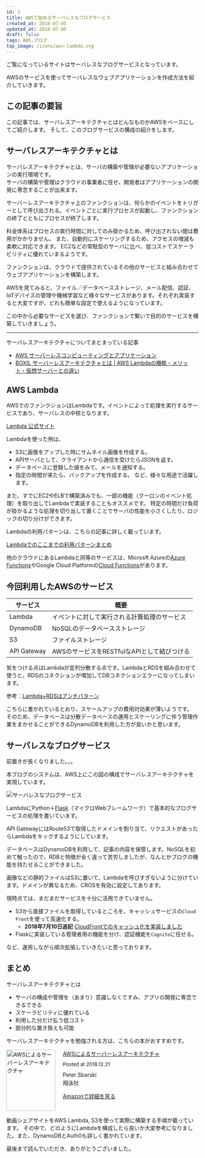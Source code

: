 ```yaml
---
id: 2
title: AWSで始めるサーバレスなブログサービス
created_at: 2018-07-05
updated_at: 2018-07-05
draft: false
tags: AWS,ブログ
top_image: /icons/aws-lambda.svg
---
```



ご覧になっているサイトはサーバレスなブログサービスとなっています。

AWSのサービスを使ってサーバレスなウェブアプリケーションを作成方法を紹介していきます。

## この記事の要旨

この記事では、サーバレスアーキテクチャとはどんなものかAWSをベースにしてご紹介します。
そして、このブログサービスの構成の紹介をします。

## サーバレスアーキテクチャとは

サーバレスアーキテクチャとは、サーバの構築や管理が必要ないアプリケーションの実行環境です。  
サーバの構築や管理はクラウドの事業者に任せ、開発者はアプリケーションの開発に専念することが出来ます。

サーバーレスアーキテクチャ上のファンクションは、何らかのイベントをトリガーとして呼び出される。イベントごとに実行プロセスが起動し、ファンクションの終了とともにプロセスが終了します。
  
料金体系はプロセスの実行時間に対してのみ掛かるため、呼び出されない間は費用がかかりません。
また、自動的にスケーリングするため、アクセスの増減も柔軟に対応できます。
EC2などの常駐型のサーバに比べ、低コストでスケーラビリティに優れていまるようです。

ファンクションは、クラウドで提供されているその他のサービスと組み合わせてウェブアプリケーションを構築します。

AWSを見てみると、ファイル／データベースストレージ、メール配信、認証、IoTデバイスの管理や機械学習など様々なサービスがあります。それぞれ実装すると大変ですが、どれも簡単な設定で使えるようになっています。

この中から必要なサービスを選び、ファンクションで繋いで目的のサービスを構築していきましょう。

---
サーバレスアーキテクチャについてまとまっている記事
- [AWS サーバーレスコンピューティングとアプリケーション](https://aws.amazon.com/jp/serverless/)
- [BOXIL サーバーレスアーキテクチャとは | AWS Lambdaの機能・メリット・仮想サーバーとの違い](https://boxil.jp/mag/a3074/)

## AWS Lambda

AWSでのファンクションはLambdaです。イベントによって処理を実行するサービスであり、サーバレスの中核となります。

[Lambda 公式サイト](https://aws.amazon.com/jp/lambda/?sc_channel=PS&sc_campaign=acquisition_JP&sc_publisher=google&sc_medium=lambda_rlsa_b&sc_content=lambda_e&sc_detail=lambda%20aws&sc_category=lambda&sc_segment=269937092356&sc_matchtype=e&sc_country=JP&sc_brand=brand&ef_id=WtQ5@gAABZi3g2Lx:20180705082732:s)

Lambdaを使った例は、
- S3に画像をアップした時にサムネイル画像を作成する。
- APIサーバとして、クライアントから通信を受けたらJSONを返す。
- データベースに登録した値をみて、メールを通知する。
- 指定の時間が来たら、バックアップを作成する。
など、様々な用途で活躍します。

また、すでにEC2やELBで構築済みでも、一部の機能（クーロンのイベント処理）を取り出してLambdaで実装することもオススメです。
特定の時間だけ負荷が掛かるような処理を切り出して置くことでサーバの性能を小さくしたり、ロジックの切り分けができます。

Lambdaの利用パターンは、こちらの記事に詳しく載っています。

[Lambdaでのここまでの利用パターンまとめ](https://qiita.com/shot6/items/f368a187eae73fb527aa)


他のクラウドにあるLambdaと同等のサービスは、Microsft Azureの[Azure Functions](https://azure.microsoft.com/ja-jp/services/functions/)やGoogle Cloud Platformの[Cloud Functions](https://cloud.google.com/functions/docs/)があります。

## 今回利用したAWSのサービス

|サービス|概要|
|--|--|
|Lambda|イベントに対して実行される計算処理のサービス|
|DynamoDB|NoSQLのデータベースストレージ|
|S3|ファイルストレージ|
|API Gateway|AWSのサービスをRESTfulなAPIとして結びつける|

気をつける点はLambdaが並列分散する点です。LambdaとRDSを組み合わせて使うと、RDSのコネクションが増加してDBコネクションエラーになってしまいます。

参考：[Lambda+RDSはアンチパターン](https://qiita.com/teradonburi/items/86400ea82a65699672ad)

こちらに書かれているとおり、スケールアップの費用対効果が薄いようです。
そのため、データベースは分散データベースの運用とスケーリングに伴う管理作業をまかせることができるDynamoDBを利用した方が良いかと思います。

## サーバレスなブログサービス

前置きが長くなりました。。。

本ブログのシステムは、AWS上にこの図の構成でサーバレスアーキテクチャを実現しています。

![サーバレスなブログサービス](https://s3-ap-northeast-1.amazonaws.com/webyasan-bucket/images/articles/2/blog_%E6%A7%8B%E6%88%90.svg)

LambdaにPython＋[Flask](http://flask.pocoo.org/)（マイクロWebフレームワーク）で基本的なブログサービスの処理を書いています。

API GatewayにはRoute53で取得したドメインを割り当て、リクエストがあったらLambdaをキックするようにしています。

データベースはDynamoDBを利用して、記事の内容を保管します。NoSQLを初めて触ったので、RDBと特徴が全く違って苦労しましたが、なんとかブログの機能を持たせることができました。

画像などの静的ファイルはS3に置いて、Lambdaを呼びすぎないように分けています。ドメインが異なるため、CROSを有効に設定してあります。

現時点では、まだまだサービスを十分に活用できていません。

- S3から直接ファイルを取得しているところを、キャッシュサービスの`Cloud Front`を使って高速化する。
  - **2018年7月10日追記** [CloudFrontでのキャッシュ化を実装しました](https://www.suzu6.net/posts/7)
- Flaskに実装している管理者用の機能を分け、認証機能を`Cognito`に任せる。

など、運用しながら順次拡張していきたいと思っております。

## まとめ

サーバレスアーキテクチャとは
- サーバの構成や管理を（あまり）意識しなくてすみ、アプリの開発に専念できるできる
- スケーラビリティに優れている
- 利用した分だけ払う低コスト
- 部分的な置き換えも可能


サーバレスアーキテクチャを勉強される方は、こちらの本がおすすめです。
<div class="amakuri-default-comment" style="text-align: left; line-height: 1.5em; margin-bottom: 10px; overflow:hidden; _zoom:1;"><div class="amakuri-default-comment-image" style="float: left; margin: 0 20px 0 0;"><a href="https://www.amazon.co.jp/exec/obidos/ASIN/4798155160/suzu60c-22" target="_blank"><img src="https://images-fe.ssl-images-amazon.com/images/I/51L3N%2B3pL1L._SL160_.jpg" width="128" height="160" alt="AWSによるサーバーレスアーキテクチャ" style="border: none"></a></div><div class="amakuri-default-comment-desc" style="overflow: hidden; _zoom:1;"><div class="amakuri-default-comment-title" style="margin-bottom: 0.5em;"><a href="https://www.amazon.co.jp/exec/obidos/ASIN/4798155160/suzu60c-22" target="_blank">AWSによるサーバーレスアーキテクチャ</a></div><div class="amakuri-default-comment-posted" style="margin-bottom: 0.5em; font-size: small;">Posted at 2018.12.21</div><div class="amakuri-default-comment-author">Peter Sbarski</div><div class="amakuri-default-comment-label" style="margin-bottom: 0.5em;">翔泳社</div><div class="amakuri-default-comment-link" style="margin-top: 1em;"><a href="https://www.amazon.co.jp/exec/obidos/ASIN/4798155160/suzu60c-22" target="_blank">Amazonで詳細を見る</a></div></div></div>

動画シェアサイトをAWS Lambda, S3を使って実際に構築する手順が載っています。
その中で、どのようにLambdaを構成したら良いか大変参考になりました。また、DynamoDBとAuth0も詳しく書かれています。

最後まで読んでいただき、ありがとうございました。